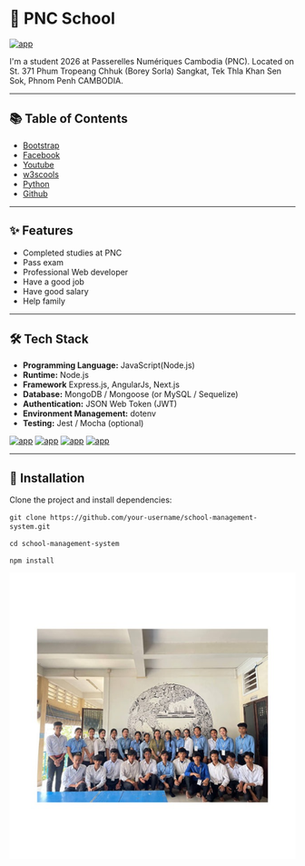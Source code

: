 # 🏫 PNC School #

[![app](https://img.shields.io/badge/View-School-green)](https://www.passerellesnumeriques.org/what-we-do/cambodia/)

I'm a student 2026 at Passerelles Numériques Cambodia (PNC). Located on St. 371 Phum Tropeang Chhuk (Borey Sorla) Sangkat, Tek Thla Khan Sen Sok, Phnom Penh CAMBODIA.

---

## 📚 Table of Contents ##

- [Bootstrap]()
- [Facebook]()
- [Youtube]()
- [w3scools]()
- [Python]()
- [Github]()

---

## ✨ Features ##
- Completed studies at​​ PNC
- Pass exam
- Professional Web developer
- Have a good job
- Have good salary
- Help family

---

## 🛠 Tech Stack ##
- **Programming Language:** JavaScript(Node.js)
- **Runtime:** Node.js
- **Framework** Express.js, AngularJs, Next.js
- **Database:** MongoDB / Mongoose (or MySQL / Sequelize)
- **Authentication:** JSON Web Token (JWT)
- **Environment Management:** dotenv
- **Testing:** Jest / Mocha (optional)

[![app](https://img.shields.io/badge/Node.js-18.x-red)]()
[![app](https://img.shields.io/badge/Express.js-Framework-blue)]()
[![app](https://img.shields.io/badge/MongoDB-Database-yellow)]()
[![app](https://img.shields.io/badge/Licenes-MIT-green)]()

---

## 🚀 Installation ##
Clone the project and install dependencies:

```
git clone https://github.com/your-username/school-management-system.git
```
```
cd school-management-system
```
```
npm install
```
![Dashboard](image.png)